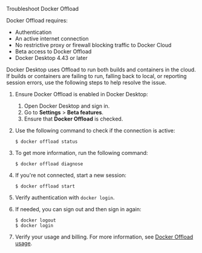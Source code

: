 Troubleshoot Docker Offload


Docker Offload requires:

- Authentication
- An active internet connection
- No restrictive proxy or firewall blocking traffic to Docker Cloud
- Beta access to Docker Offload
- Docker Desktop 4.43 or later

Docker Desktop uses Offload to run both builds and containers in the cloud.
If builds or containers are failing to run, falling back to local, or reporting
session errors, use the following steps to help resolve the issue.

1. Ensure Docker Offload is enabled in Docker Desktop:

   1. Open Docker Desktop and sign in.
   2. Go to **Settings** > **Beta features**.
   3. Ensure that **Docker Offload** is checked.

2. Use the following command to check if the connection is active:

   ```console
   $ docker offload status
   ```

3. To get more information, run the following command:

   ```console
   $ docker offload diagnose
   ```

4. If you're not connected, start a new session:

   ```console
   $ docker offload start
   ```

5. Verify authentication with `docker login`.

6. If needed, you can sign out and then sign in again:

   ```console
   $ docker logout
   $ docker login
   ```

7. Verify your usage and billing. For more information, see [Docker Offload usage](/offload/usage/).